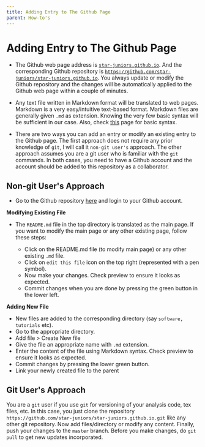 ```yaml
---
title: Adding Entry to The Github Page
parent: How-to's
---
```


Adding Entry to The Github Page
=====================================

- The  Github web page address is [`star-juniors.github.io`](https://star-juniors.github.io). And the corresponding Github repository is [`https://github.com/star-juniors/star-juniors.github.io`](https://github.com/star-juniors/star-juniors.github.io). You always update or modify the Github repository and the changes will be automatically applied to the Github web page within a couple of minutes.

- Any text file written in Markdown format will be translated to web pages. Markdown is a very easy/intuitive text-based format. Markdown files are generally given `.md` as extension.  Knowing the very few basic syntax will be sufficient in our case. Also, check [this](https://github.com/tchapi/markdown-cheatsheet) page for basic syntax.

- There are two ways you can add an entry or modify an existing entry to the Github page.
The first approach does not require any prior knowledge of `git`, I will call it `non-git user's` approach. The other approach assumes you are a git user who is familiar with the `git` commands. In both cases, you need to have a Github account and the account should be added to this repository as a collaborator.

Non-git User's Approach
-------------------------

- Go to the Github repository [here](https://github.com/star-juniors/star-juniors.github.io) and login to your Github account.

**Modifying Existing File**

- The `README.md` file in the top directory is translated as the main page. If you want to modify the main page or any other existing page, follow these steps:

  - Click on the README.md file (to modify main page) or any other existing `.md` file.  
  - Click on `edit this file` icon on the top right (represented with a pen symbol).
  - Now make your changes. Check preview to ensure it looks as expected.
  - Commit changes when you are done by pressing the green button in the lower left.

**Adding New File**

- New files are added to the corresponding directory (say `software, tutorials` etc).
- Go to the appropriate directory.
- Add file > Create New file
- Give the file an appropriate name with `.md` extension.
- Enter the content of the file using Markdown syntax. Check preview to ensure it looks as expected.
- Commit changes by pressing the lower green button.
- Link your newly created file to the parent

Git User's Approach
---------------------

You are a `git` user if you use `git` for versioning of your analysis code, tex files, etc. In this case, you just clone the repository `https://github.com/star-juniors/star-juniors.github.io.git` like any other git repository. Now add files/directory or modify any content. Finally, push your changes to the `master` branch. Before you make changes, do `git pull` to get new updates incorporated.
